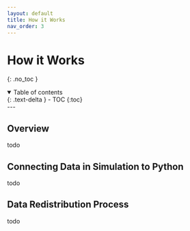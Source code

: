 ```yaml
---
layout: default
title: How it Works
nav_order: 3
---
```

# How it Works
{: .no_toc }
<details open markdown="block">
  <summary>
    Table of contents
  </summary>
  {: .text-delta }
- TOC
{:toc}
</details>
---

## Overview
todo

## Connecting Data in Simulation to Python
todo

## Data Redistribution Process
todo
